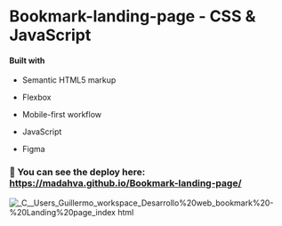 # Bookmark-landing-page - CSS &amp; JavaScript

#### Built with

- Semantic HTML5 markup

- Flexbox
- Mobile-first workflow
- JavaScript
- Figma

### 🔗 You can see the deploy here: https://madahva.github.io/Bookmark-landing-page/

![_C__Users_Guillermo_workspace_Desarrollo%20web_bookmark%20-%20Landing%20page_index html](https://user-images.githubusercontent.com/89199369/176968345-3058b35e-cb4e-4cf1-a942-f467caaaa422.png)
